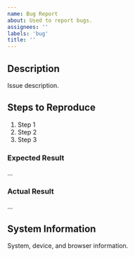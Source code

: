 ```yaml
---
name: Bug Report
about: Used to report bugs.
assignees: ''
labels: 'bug'
title: ''
---
```


## Description
Issue description.

## Steps to Reproduce
1. Step 1
2. Step 2
3. Step 3

### Expected Result
...

### Actual Result
...

## System Information
System, device, and browser information.
